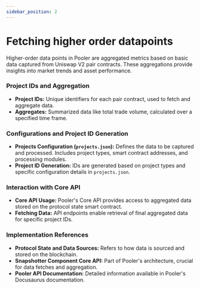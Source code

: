 ```yaml
---
sidebar_position: 2
---
```


# Fetching higher order datapoints

Higher-order data points in Pooler are aggregated metrics based on basic data captured from Uniswap V2 pair contracts. These aggregations provide insights into market trends and asset performance.

### Project IDs and Aggregation

- **Project IDs:** Unique identifiers for each pair contract, used to fetch and aggregate data.
- **Aggregates:** Summarized data like total trade volume, calculated over a specified time frame.

### Configurations and Project ID Generation

- **Projects Configuration (`projects.json`):** Defines the data to be captured and processed. Includes project types, smart contract addresses, and processing modules.
- **Project ID Generation:** IDs are generated based on project types and specific configuration details in `projects.json`.

### Interaction with Core API

- **Core API Usage:** Pooler's Core API provides access to aggregated data stored on the protocol state smart contract.
- **Fetching Data:** API endpoints enable retrieval of final aggregated data for specific project IDs.

### Implementation References

- **Protocol State and Data Sources:** Refers to how data is sourced and stored on the blockchain.
- **Snapshotter Component Core API:** Part of Pooler's architecture, crucial for data fetches and aggregation.
- **Pooler API Documentation:** Detailed information available in Pooler's Docusaurus documentation.
